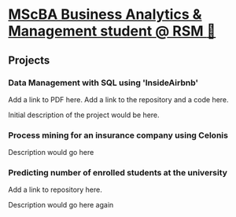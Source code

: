 # [MScBA Business Analytics & Management student @ RSM :link:](https://www.rsm.nl/education/master/msc-programmes/mscba-business-analytics-management/)

## Projects

### Data Management with SQL using 'InsideAirbnb'

Add a link to PDF here.
Add a link to the repository and a code here.
 
Initial description of the project would be here.

### Process mining for an insurance company using Celonis

Description would go here

### Predicting number of enrolled students at the university

Add a link to repository here.

Description would go here again
